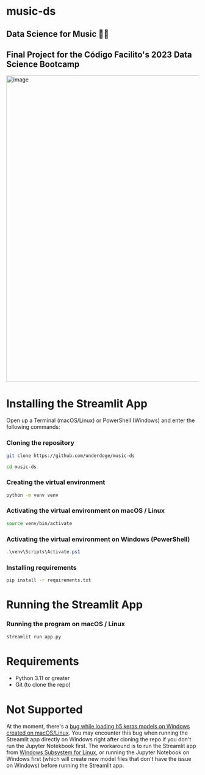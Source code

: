 # music-ds
## Data Science for Music 🎸🎶
## Final Project for the Código Facilito's 2023 Data Science Bootcamp
<img width="800" alt="image" src="https://github.com/Underdoge/music-ds/assets/12192446/6009b949-9d78-4ab9-b64f-0665644e862b">

# Installing the Streamlit App
Open up a Terminal (macOS/Linux) or PowerShell (Windows) and enter the following commands:
### Cloning the repository
```sh
git clone https://github.com/underdoge/music-ds

cd music-ds
```
### Creating the virtual environment
```sh
python -m venv venv
```
### Activating the virtual environment on macOS / Linux
```sh
source venv/bin/activate
```
### Activating the virtual environment on Windows (PowerShell)
```powershell
.\venv\Scripts\Activate.ps1
```
### Installing requirements
```sh
pip install -r requirements.txt
```
#
# Running the Streamlit App
### Running the program on macOS / Linux
```sh
streamlit run app.py
```
#
# Requirements
- Python 3.11 or greater
- Git (to clone the repo)
#
# Not Supported
At the moment, there's a [bug while loading h5 keras models on Windows created on macOS/Linux](https://github.com/keras-team/keras/issues/18528). You may encounter this bug when running the Streamlit app directly on Windows right after cloning the repo if you don't run the Jupyter Notekbook first. The workaround is to run the Streamlit app from [Windows Subsystem for Linux](https://learn.microsoft.com/en-us/windows/wsl/install), or running the Jupyter Notebook on Windows first (which will create new model files that don't have the issue on Windows) before running the Streamlit app.